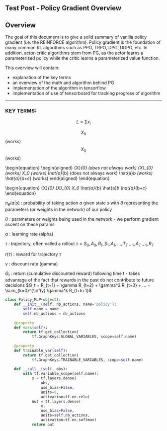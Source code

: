 ## Test Post - Policy Gradient Overview




## Overview

The goal of this document is to give a solid summary of vanilla policy gradient (i.e. the REINFORCE algorithm). Policy gradient is the foundation of many common RL algorithms such as PPO, TRPO, DPG, DDPG, etc. In addition, actor-critic algorithms stem from PG, as the actor learns a parameterized policy while the critic learns a parameterized value function.


This overview will contain:
- explanation of the key terms
- an overview of the math and algorithm behind PG
- implementation of the algorithm in tensorflow
- implementation of use of tensorboard for tracking progress of algorithm

---

### KEY TERMS: 

$$L = \sum x_i$$

$$ {X}_{0} $$ (works)
$$ X_0 $$ (works)

\begin{equation}
\begin{aligned}
  {X}_{0} (does not always work)
  {X}\_{0} (works)
  X_0 (works)
  \hat{a}_{b} (does not always work)
  \hat{a}_b (works)
  \hat{a}_{b+c} (works)
\end{aligned}
\end{equation}



\\begin{equation}
  {X}_{0} 
  {X}\_{0} 
  X_0 
  \hat{a}_{b}
  \hat{a}_b 
  \hat{a}_{b+c} 
\\end{equation}


$\pi_\theta(a|s)$ : probability of taking action $a$ given state $s$ with $\theta$ representing the parameters (or weights in the network) of our policy

$\theta$ : parameters or weights being used in the network - we perform gradient ascent on these params

$\alpha$ : learning rate (alpha)

$\tau$ : trajectory, often called a rollout  $\tau = S_0, A_0, R_1, S_1, A_1,...,T_{T-1},A_{T-1}, R_T$

$r(\tau)$ : reward for trajectory $\tau$

$\gamma$ : discount rate (gamma)

$G_t$ : return (cumulative discounted reward) following time t - takes advantage of the fact that rewards in the past do not contribute to future decisions
$G_t = R_{t+1} + \gamma R_{t+2} + \gamma^2 R_{t+3} + ... = \sum_{k=0}^{\infty} \gamma^k R_{t+k+1}$

```python
class Policy_MLP(object):
    def __init__(self, nb_actions, name='policy'):
        self.name = name
        self.nb_actions = nb_actions
        
    @property
    def vars(self):
        return tf.get_collection(
            tf.GraphKeys.GLOBAL_VARIABLES, scope=self.name)
    
    @property
    def trainable_var(self):
        return tf.get_collection(
            tf.GraphKeys.TRAINABLE_VARIABLES, scope=self.name)
        
    def __call__(self, obs):
        with tf.variable_scope(self.name):
            x = tf.layers.dense(
                obs, 
                use_bias=False, 
                units=8, 
                activation=tf.nn.relu)
            out = tf.layers.dense(
                x, 
                use_bias=False, 
                units=self.nb_actions, 
                activation=tf.nn.softmax)
            return out
```
